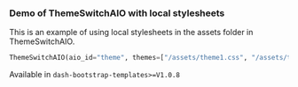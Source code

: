 ### Demo of ThemeSwitchAIO with local stylesheets

This is an example of using local stylesheets in the assets folder in ThemeSwitchAIO.

```python
ThemeSwitchAIO(aio_id="theme", themes=["/assets/theme1.css", "/assets/theme2.css" ])
```

Available in `dash-bootstrap-templates>=V1.0.8`